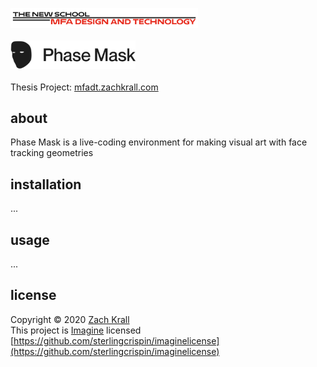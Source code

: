 <a href="https://mfadt.parsons.edu"><img src="./tns-mfadt.png" width="300"/></a>
<br/><br/><img src="./logo.png" width="200"/>
<br/><br/>Thesis Project: <a href="https://mfadt.zachkrall.com">mfadt.zachkrall.com</a>

## about

Phase Mask is a live-coding environment for making visual art with face tracking geometries

## installation

...

## usage

...

## license

Copyright © 2020 [Zach Krall](https://zachkrall.com)<br/>This project is [Imagine](./LICENSE) licensed<br/>
[https://github.com/sterlingcrispin/imaginelicense](https://github.com/sterlingcrispin/imaginelicense)
